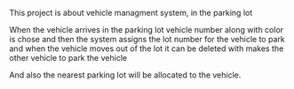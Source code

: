 This project is about vehicle managment system, in the parking lot

When the vehicle arrives in the parking lot vehicle number along with color is chose and then the system assigns the lot number for the vehicle to park and when the vehicle moves out of the lot it can be deleted with makes the other vehicle to park the vehicle 

And also the nearest parking lot will be allocated to the vehicle.
